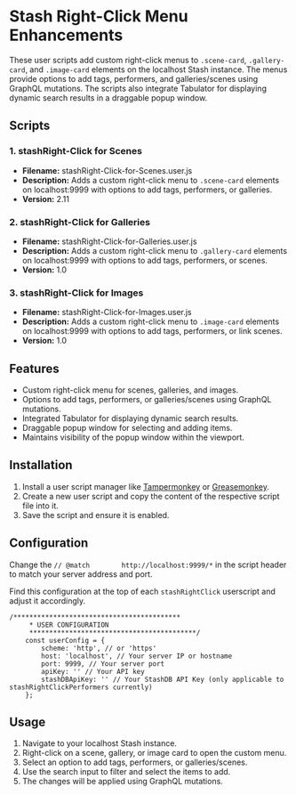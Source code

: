 # Stash Right-Click Menu Enhancements

These user scripts add custom right-click menus to `.scene-card`, `.gallery-card`, and `.image-card` elements on the localhost Stash instance. The menus provide options to add tags, performers, and galleries/scenes using GraphQL mutations. The scripts also integrate Tabulator for displaying dynamic search results in a draggable popup window.

## Scripts

### 1. stashRight-Click for Scenes

- **Filename:** stashRight-Click-for-Scenes.user.js
- **Description:** Adds a custom right-click menu to `.scene-card` elements on localhost:9999 with options to add tags, performers, or galleries.
- **Version:** 2.11

### 2. stashRight-Click for Galleries

- **Filename:** stashRight-Click-for-Galleries.user.js
- **Description:** Adds a custom right-click menu to `.gallery-card` elements on localhost:9999 with options to add tags, performers, or scenes.
- **Version:** 1.0

### 3. stashRight-Click for Images

- **Filename:** stashRight-Click-for-Images.user.js
- **Description:** Adds a custom right-click menu to `.image-card` elements on localhost:9999 with options to add tags, performers, or link scenes.
- **Version:** 1.0

## Features

- Custom right-click menu for scenes, galleries, and images.
- Options to add tags, performers, or galleries/scenes using GraphQL mutations.
- Integrated Tabulator for displaying dynamic search results.
- Draggable popup window for selecting and adding items.
- Maintains visibility of the popup window within the viewport.

## Installation

1. Install a user script manager like [Tampermonkey](https://www.tampermonkey.net/) or [Greasemonkey](https://www.greasespot.net/).
2. Create a new user script and copy the content of the respective script file into it.
3. Save the script and ensure it is enabled.

## Configuration

Change the `// @match        http://localhost:9999/*` in the script header to match your server address and port.

Find this configuration at the top of each `stashRightClick` userscript and adjust it accordingly.

```
/******************************************
     * USER CONFIGURATION
     ******************************************/
    const userConfig = {
        scheme: 'http', // or 'https'
        host: 'localhost', // Your server IP or hostname
        port: 9999, // Your server port
        apiKey: '' // Your API key
        stashDBApiKey: '' // Your StashDB API Key (only applicable to stashRightClickPerformers currently)
    };
```
## Usage

1. Navigate to your localhost Stash instance.
2. Right-click on a scene, gallery, or image card to open the custom menu.
3. Select an option to add tags, performers, or galleries/scenes.
4. Use the search input to filter and select the items to add.
5. The changes will be applied using GraphQL mutations.
